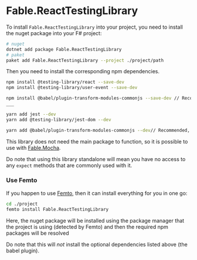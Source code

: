# Fable.ReactTestingLibrary

To install `Fable.ReactTestingLibrary` into 
your project, you need to install the nuget
package into your F# project:

```bash
# nuget
dotnet add package Fable.ReactTestingLibrary
# paket
paket add Fable.ReactTestingLibrary --project ./project/path
```
Then you need to install the corresponding npm dependencies.
```bash
npm install @testing-library/react --save-dev
npm install @testing-library/user-event --save-dev

npm install @babel/plugin-transform-modules-commonjs --save-dev // Recommended, but not necessary
___

yarn add jest --dev
yarn add @testing-library/jest-dom --dev

yarn add @babel/plugin-transform-modules-commonjs --dev// Recommended, but not necessary
```

This library does not need the main package 
to function, so it is possible to use with 
[Fable.Mocha].

Do note that using this library standalone 
will mean you have no access to any `expect` 
methods that are commonly used with it.

### Use Femto

If you happen to use [Femto], then it can 
install everything for you in one go:

```bash
cd ./project
femto install Fable.ReactTestingLibrary
```
Here, the nuget package will be installed using the package manager that the project is using (detected by Femto) and then the required npm packages will be resolved

Do note that this will *not* install the optional dependencies listed above (the babel plugin).


[Fable.Mocha]: https://github.com/Zaid-Ajaj/Fable.Mocha
[Femto]: https://github.com/Zaid-Ajaj/Femto
